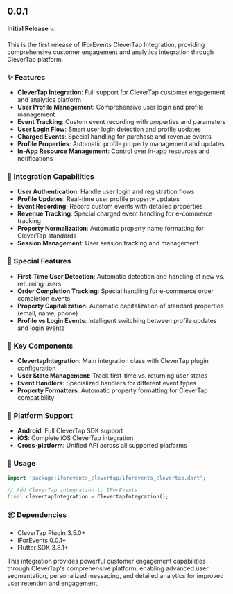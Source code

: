 ## 0.0.1

**Initial Release** 📈

This is the first release of IForEvents CleverTap Integration, providing comprehensive customer engagement and analytics integration through CleverTap platform.

### ✨ Features

* **CleverTap Integration**: Full support for CleverTap customer engagement and analytics platform
* **User Profile Management**: Comprehensive user login and profile management
* **Event Tracking**: Custom event recording with properties and parameters
* **User Login Flow**: Smart user login detection and profile updates
* **Charged Events**: Special handling for purchase and revenue events
* **Profile Properties**: Automatic profile property management and updates
* **In-App Resource Management**: Control over in-app resources and notifications

### 🔌 Integration Capabilities

* **User Authentication**: Handle user login and registration flows
* **Profile Updates**: Real-time user profile property updates
* **Event Recording**: Record custom events with detailed properties
* **Revenue Tracking**: Special charged event handling for e-commerce tracking
* **Property Normalization**: Automatic property name formatting for CleverTap standards
* **Session Management**: User session tracking and management

### 🎯 Special Features

* **First-Time User Detection**: Automatic detection and handling of new vs. returning users
* **Order Completion Tracking**: Special handling for e-commerce order completion events
* **Property Capitalization**: Automatic capitalization of standard properties (email, name, phone)
* **Profile vs Login Events**: Intelligent switching between profile updates and login events

### 🚀 Key Components

* **ClevertapIntegration**: Main integration class with CleverTap plugin configuration
* **User State Management**: Track first-time vs. returning user states
* **Event Handlers**: Specialized handlers for different event types
* **Property Formatters**: Automatic property formatting for CleverTap compatibility

### 📱 Platform Support

* **Android**: Full CleverTap SDK support
* **iOS**: Complete iOS CleverTap integration
* **Cross-platform**: Unified API across all supported platforms

### 🔧 Usage

```dart
import 'package:iforevents_clevertap/iforevents_clevertap.dart';

// Add CleverTap integration to IForEvents
final clevertapIntegration = ClevertapIntegration();
```

### 📦 Dependencies

* CleverTap Plugin 3.5.0+
* IForEvents 0.0.1+
* Flutter SDK 3.8.1+

This integration provides powerful customer engagement capabilities through CleverTap's comprehensive platform, enabling advanced user segmentation, personalized messaging, and detailed analytics for improved user retention and engagement.
